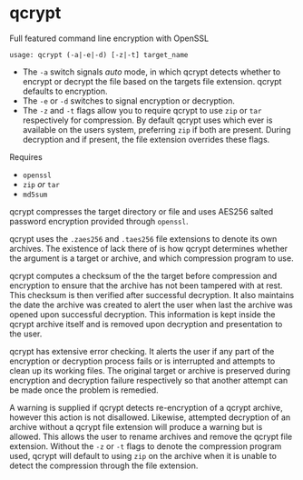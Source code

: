 # qcrypt
Full featured command line encryption with OpenSSL

`usage: qcrypt (-a|-e|-d) [-z|-t] target_name`
- The `-a` switch signals *auto* mode, in which qcrypt detects whether to encrypt or decrypt the file based on the targets file extension. qcrypt defaults to encryption.
- The `-e` or `-d` switches to signal encryption or decryption.
- The `-z` and `-t` flags allow you to require qcrypt to use `zip` or `tar` respectively for compression. By default qcrypt uses which ever is available on the users system, preferring `zip` if both are present. During decryption and if present, the file extension overrides these flags.

Requires
- `openssl`
- `zip` *or* `tar`
- `md5sum`

qcrypt compresses the target directory or file and uses AES256 salted password encryption provided through `openssl`.

qcrypt uses the `.zaes256` and `.taes256` file extensions to denote its own archives. The existence of lack there of is how qcrypt determines whether the argument is a target or archive, and which compression program to use.

qcrypt computes a checksum of the the target before compression and encryption to ensure that the archive has not been tampered with at rest. This checksum is then verified after successful decryption. It also maintains the date the archive was created to alert the user when last the archive was opened upon successful decryption. This information is kept inside the qcrypt archive itself and is removed upon decryption and presentation to the user. 

qcrypt has extensive error checking. It alerts the user if any part of the encryption or decryption process fails or is interrupted and attempts to clean up its working files. The original target or archive is preserved during encryption and decryption failure respectively so that another attempt can be made once the problem is remedied.

A warning is supplied if qcrypt detects re-encryption of a qcrypt archive, however this action is not disallowed. Likewise, attempted decryption of an archive without a qcrypt file extension will produce a warning but is allowed. This allows the user to rename archives and remove the qcrypt file extension. Without the `-z` or `-t` flags to denote the compression program used, qcrypt will default to using `zip` on the archive when it is unable to detect the compression through the file extension.